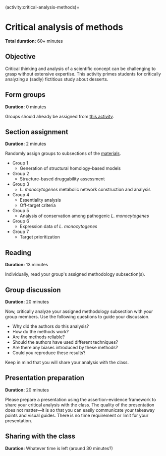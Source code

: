 (activity:critical-analysis-methods)=
# Critical analysis of methods

**Total duration:** 60+ minutes

## Objective

Critical thinking and analysis of a scientific concept can be challenging to grasp without extensive expertise.
This activity primes students for critically analyzing a (sadly) fictitious study about desserts.

## Form groups

**Duration:** 0 minutes

Groups should already be assigned from [this activity](activity:introduction-moves).

## Section assignment

**Duration:** 2 minutes

Randomly assign groups to subsections of the [materials](examples:article:conclusions).

- Group 1
  - Generation of structural homology-based models
- Group 2
  - Structure-based druggability assessment
- Group 3
  - *L. monocytogenes* metabolic network construction and analysis
- Group 4
  - Essentiality analysis
  - Off-target criteria
- Group 5
  - Analysis of conservation among pathogenic *L. monocytogenes*
- Group 6
  - Expression data of *L. monocytogenes*
- Group 7
  - Target prioritization

## Reading

**Duration:** 13 minutes

Individually, read your group's assigned methodology subsection(s).

## Group discussion

**Duration:** 20 minutes

Now, critically analyze your assigned methodology subsection with your group members.
Use the following questions to guide your discussion.

- Why did the authors do this analysis?
- How do the methods work?
- Are the methods reliable?
- Should the authors have used different techniques?
- Are there any biases introduced by these methods?
- Could you reproduce these results?

Keep in mind that you will share your analysis with the class.

## Presentation preparation

**Duration:** 20 minutes

Please prepare a presentation using the assertion-evidence framework to share your critical analysis with the class.
The quality of the presentation does not matter&mdash;it is so that you can easily communicate your takeaway points and visual guides.
There is no time requirement or limit for your presentation.

## Sharing with the class

**Duration:** Whatever time is left (around 30 minutes?)
